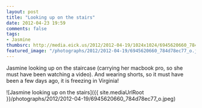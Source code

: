 ```yaml
---
layout: post
title: "Looking up on the stairs"
date: 2012-04-23 19:59
comments: false
tags:
- Jasmine
thumbsrc: http://media.eick.us/2012/2012-04-19/1024x1024/6945620660_784d78ec77_o.jpeg
featured_image: "/photographs/2012/2012-04-19/6945620660_784d78ec77_o.jpeg"
---
```

Jasmine looking up on the staircase (carrying her macbook pro, so she must have been watching a video).  And wearing shorts, so it must have been a few days ago, it is freezing in Virginia!



![Jasmine looking up on the stairs]({{ site.mediaUrlRoot }}/photographs/2012/2012-04-19/6945620660_784d78ec77_o.jpeg)

